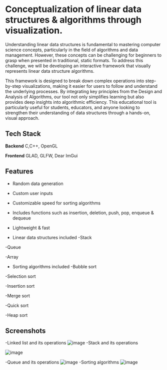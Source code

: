
# Conceptualization of linear data structures & algorithms through visualization.

Understanding linear data structures is fundamental to mastering computer science concepts, particularly in the field of algorithms and data management. However, these concepts can be challenging for beginners to grasp when presented in traditional, static formats. To address this challenge, we will be developing an interactive  framework that visually represents linear data structure algorithms.

This framework is designed to break down complex operations into step-by-step visualizations, making it easier for users to follow and understand the underlying processes. By integrating key principles from the Design and Analysis of Algorithms, our tool not only simplifies learning but also provides deep insights into algorithmic  efficiency. This educational tool is particularly useful for students, educators, and anyone looking to strengthen their understanding of data structures through a hands-on, visual approach.

## Tech Stack

**Backend** C,C++, OpenGL

**Frontend** GLAD, GLFW, Dear ImGui


## Features
- Random data generation
- Custom user inputs
- Customizable speed for sorting algorithms
- Includes functions such as insertion, deletion, push, pop, enqueue & dequeue
- Lightweight & fast

- Linear data structures included
-Stack

-Queue

-Array

- Sorting algorithms included
-Bubble sort

-Selection sort

-Insertion sort

-Merge sort

-Quick sort

-Heap sort

## Screenshots
-Linked list and its operations
![image](https://github.com/user-attachments/assets/ed6a68f3-9e6d-4e41-9e3e-880673ecdfc7)
-Stack and its operations

![image](https://github.com/user-attachments/assets/24d14cff-15e6-486e-9aa8-e91e6c80d0b0)

-Queue and its operations
![image](https://github.com/user-attachments/assets/85df3ff3-2142-4a9f-bfc0-75877853b72a)
-Sorting algorithms
![image](https://github.com/user-attachments/assets/24cea627-0329-4249-9048-3190b1e0d1da)




